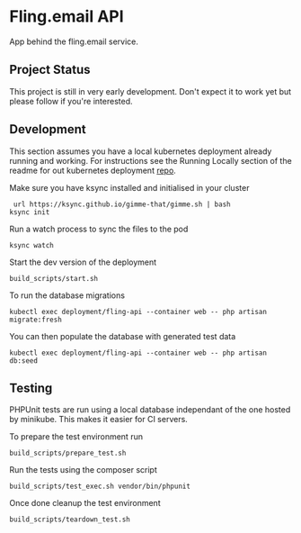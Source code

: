 # Fling.email API

App behind the fling.email service.

## Project Status

This project is still in very early development. Don't expect it to work yet but
please follow if you're interested.

## Development

This section assumes you have a local kubernetes deployment already running and
working. For instructions see the Running Locally section of the readme for out
kubernetes deployment [repo](https://github.com/fling-email/deploy-kubernetes#flingemail-kubernetes-deployment).

Make sure you have ksync installed and initialised in your cluster
```
 url https://ksync.github.io/gimme-that/gimme.sh | bash
ksync init
```

Run a watch process to sync the files to the pod

```
ksync watch
```

Start the dev version of the deployment
```
build_scripts/start.sh
```

To run the database migrations

```
kubectl exec deployment/fling-api --container web -- php artisan migrate:fresh
```

You can then populate the database with generated test data

```
kubectl exec deployment/fling-api --container web -- php artisan db:seed
```

## Testing

PHPUnit tests are run using a local database independant of the one hosted by
minikube. This makes it easier for CI servers.

To prepare the test environment run

```
build_scripts/prepare_test.sh
```

Run the tests using the composer script

```
build_scripts/test_exec.sh vendor/bin/phpunit
```

Once done cleanup the test environment

```
build_scripts/teardown_test.sh
```
